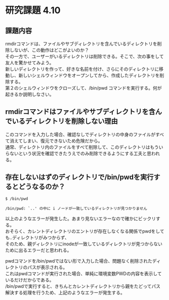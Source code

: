 # 研究課題 4.10  
## 課題内容  
rmdirコマンドは、ファイルやサブディレクトリを含んでいるディレクトリを削除しないが、この動作はどこがよいのか？  
その一方で、ユーザーがいるディレクトリは削除できる。そこで、次の事をして友人を驚かせてみよう。  
新しいディレクトリを作って、好きな名前を付け、さらにそのディレクトリに移動し、新しいシェルウィンドウをオープンしてから、作成したディレクトリを削除する。  
第２のシェルウィンドウをクローズして、/bin/pwd コマンドを実行する。何が起きるか説明しなさい。  
  
## rmdirコマンドはファイルやサブディレクトリを含んでいるディレクトリを削除しない理由  
このコマンドを入力した場合、確認なしでディレクトリの中身のファイルがすべて消えてしまい、復元できないため危険だから。  
通常、ディレクトリ内のファイルをすべて削除して、このディレクトリはもういらないという状況を確認できたうえでのみ削除できるようにする工夫と思われる。  
  
## 存在しないはずのディレクトリで/bin/pwdを実行するとどうなるのか？  
  
```  
$ /bin/pwd  
/bin/pwd: `..' の中に i ノードが一致しているディレクトリが見つかりません  
```  
  
以上のようなエラーが発生した。あまり見ないエラーなので確かにビックリする。  
おそらく、カレントディレクトリのエントリが存在しなくなる関係でpwdをしても..ディレクトリがみつからず、  
そのため、親ディレクトリにinodeが一致しているディレクトリが見つからないために出るエラーだと思われる。  
  
pwdコマンドを/bin/pwdではない形で入力した場合、問題なく削除されたディレクトリのパスが表示される。  
これはpwdコマンドが実行された場合、単純に環境変数PWDの内容を表示しているだけだからである。  
/bin/pwdで実行すると、きちんとカレントディレクトリから親をたどってパス解決する処理を行うため、上記のようなエラーが発生する。  
  
  
  
